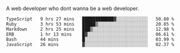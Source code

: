 A web developer who dont wanna be a web developer.

<!--START_SECTION:waka-->

```text
TypeScript   9 hrs 27 mins   ████████████▓░░░░░░░░░░░░   50.80 %
Ruby         3 hrs 53 mins   █████▒░░░░░░░░░░░░░░░░░░░   20.85 %
Markdown     2 hrs 25 mins   ███▒░░░░░░░░░░░░░░░░░░░░░   12.98 %
ERB          1 hr 13 mins    █▓░░░░░░░░░░░░░░░░░░░░░░░   06.61 %
Bash         44 mins         █░░░░░░░░░░░░░░░░░░░░░░░░   03.99 %
JavaScript   26 mins         ▓░░░░░░░░░░░░░░░░░░░░░░░░   02.37 %
```

<!--END_SECTION:waka-->
